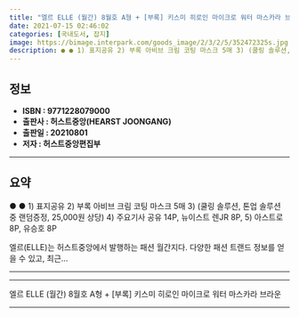 ```yaml
---
title: "엘르 ELLE (월간) 8월호 A형 + [부록] 키스미 히로인 마이크로 워터 마스카라 브라운"
date: 2021-07-15 02:46:02
categories: [국내도서, 잡지]
image: https://bimage.interpark.com/goods_image/2/3/2/5/352472325s.jpg
description: ● ● 1) 표지공유 2) 부록 아비브 크림 코팅 마스크 5매 3) (쿨링 솔루션, 톤업 솔루션 중 랜덤증정, 25,000원 상당) 4) 주요기사 공유 14P, 뉴이스트 렌JR 8P, 5) 아스트로 8P, 유승호 8P 엘르(ELLE)는 허스트중앙에서 발행하는 패션 월간지다. 다양한
---
```


## **정보**

- **ISBN : 9771228079000**
- **출판사 : 허스트중앙(HEARST JOONGANG)**
- **출판일 : 20210801**
- **저자 : 허스트중앙편집부**

------



## **요약**

●  ●  1) 표지공유
2) 부록 아비브 크림 코팅 마스크 5매
3) (쿨링 솔루션, 톤업 솔루션 중 랜덤증정, 25,000원 상당)
4) 주요기사 공유 14P, 뉴이스트 렌JR 8P,
5) 아스트로 8P, 유승호 8P

엘르(ELLE)는 허스트중앙에서 발행하는 패션 월간지다. 다양한 패션 트랜드 정보를 얻을 수 있고, 최근... 

------



------


엘르 ELLE (월간) 8월호 A형 + [부록] 키스미 히로인 마이크로 워터 마스카라 브라운 

------


